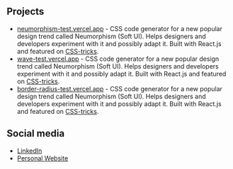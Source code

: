 ## Projects

- [neumorphism-test.vercel.app](https://neumorphism-test.vercel.app/) - CSS code generator for a new popular design trend called Neumorphism (Soft UI). Helps designers and developers experiment with it and possibly adapt it. Built with React.js and featured on [CSS-tricks](https://css-tricks.com/neumorphism-io/).
- [wave-test.vercel.app](https://wave-test.vercel.app/) - CSS code generator for a new popular design trend called Neumorphism (Soft UI). Helps designers and developers experiment with it and possibly adapt it. Built with React.js and featured on [CSS-tricks](https://css-tricks.com/neumorphism-io/).
- [border-radius-test.vercel.app](https://border-radius-test.vercel.app/) - CSS code generator for a new popular design trend called Neumorphism (Soft UI). Helps designers and developers experiment with it and possibly adapt it. Built with React.js and featured on [CSS-tricks](https://css-tricks.com/neumorphism-io/).

## Social media

- [LinkedIn](https://www.linkedin.com/in/aaronaludo/)
- [Personal Website](https://aaronaludo.vercel.app/)

